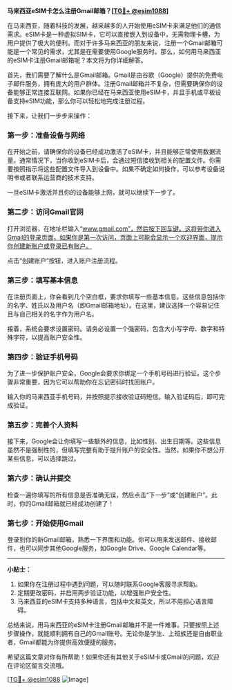 **马来西亚eSIM卡怎么注册Gmail邮箱？[[TG💪+ @esim1088](https://t.me/s/esim1088)]**

在马来西亚，随着科技的发展，越来越多的人开始使用eSIM卡来满足他们的通信需求。eSIM卡是一种虚拟SIM卡，它可以直接嵌入到设备中，无需物理卡槽，为用户提供了极大的便利。而对于许多马来西亚的朋友来说，注册一个Gmail邮箱可能是一个常见的需求，尤其是在需要使用Google服务时。那么，如何用马来西亚的eSIM卡注册Gmail邮箱呢？本文将为你详细解答。

首先，我们需要了解什么是Gmail邮箱。Gmail是由谷歌（Google）提供的免费电子邮件服务，拥有庞大的用户群体。注册Gmail邮箱并不复杂，但需要确保你的设备能够正常连接互联网。如果你已经在马来西亚使用eSIM卡，并且手机或平板设备支持eSIM功能，那么你可以轻松地完成注册过程。

接下来，让我们一步步来操作：

### **第一步：准备设备与网络**
在开始之前，请确保你的设备已经成功激活了eSIM卡，并且能够正常使用数据流量。通常情况下，当你收到eSIM卡后，会通过短信接收到相关的配置文件。你需要按照指示将这些配置文件导入到设备中。如果不确定如何操作，可以参考设备说明书或者联系运营商的技术支持。

一旦eSIM卡激活并且你的设备能够上网，就可以继续下一步了。

### **第二步：访问Gmail官网**
打开浏览器，在地址栏输入“www.gmail.com”，然后按下回车键。这将带你进入Gmail的登录页面。如果你是第一次访问，页面上可能会显示一个欢迎界面，提示你创建新账户或登录已有账户。

点击“创建账户”按钮，进入账户注册流程。

### **第三步：填写基本信息**
在注册页面上，你会看到几个空白框，要求你填写一些基本信息。这些信息包括你的名字、姓氏以及用户名（即Gmail邮箱地址）。在这里，建议选择一个容易记住且与自己相关的名字作为用户名。

接着，系统会要求设置密码。请务必设置一个强密码，包含大小写字母、数字和特殊字符，以提高账户安全性。

### **第四步：验证手机号码**
为了进一步保护账户安全，Google会要求你绑定一个手机号码进行验证。这个步骤非常重要，因为它可以帮助你在忘记密码时找回账户。

输入你的马来西亚手机号码，并按照提示接收验证码短信。输入验证码后，即可完成验证。

### **第五步：完善个人资料**
接下来，Google会让你填写一些额外的信息，比如性别、出生日期等。这些信息虽然不是强制性的，但填写完整有助于提升账户的安全性。当然，如果你不想公开某些信息，可以选择跳过。

### **第六步：确认并提交**
检查一遍你填写的所有信息是否准确无误，然后点击“下一步”或“创建账户”。此时，你的Gmail邮箱就已经成功创建了！

### **第七步：开始使用Gmail**
登录到你的新Gmail邮箱，熟悉一下界面和功能。你可以用来发送邮件、接收邮件，也可以同步其他Google服务，如Google Drive、Google Calendar等。

---

**小贴士：**
1. 如果你在注册过程中遇到问题，可以随时联系Google客服寻求帮助。
2. 定期更改密码，并启用两步验证功能，以增强账户安全性。
3. 马来西亚的eSIM卡支持多种语言，包括中文和英文，所以不用担心语言障碍。

总结来说，用马来西亚的eSIM卡注册Gmail邮箱并不是一件难事。只要按照上述步骤操作，就能顺利拥有自己的Gmail账号。无论你是学生、上班族还是自由职业者，Gmail都能为你提供高效便捷的服务。

希望这篇文章对你有所帮助！如果你还有其他关于eSIM卡或Gmail的问题，欢迎在评论区留言交流哦。

[[TG💪+ @esim1088](https://t.me/s/esim1088) ![Image](https://i.postimg.cc/4NQfJmqS/Snipaste-2025-05-13-00-14-12.png)]